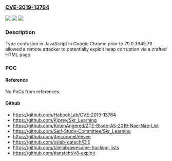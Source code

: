### [CVE-2019-13764](https://cve.mitre.org/cgi-bin/cvename.cgi?name=CVE-2019-13764)
![](https://img.shields.io/static/v1?label=Product&message=Chrome&color=blue)
![](https://img.shields.io/static/v1?label=Version&message=%3C%2079.0.3945.79%20&color=brighgreen)
![](https://img.shields.io/static/v1?label=Vulnerability&message=Type%20Confusion&color=brighgreen)

### Description

Type confusion in JavaScript in Google Chrome prior to 79.0.3945.79 allowed a remote attacker to potentially exploit heap corruption via a crafted HTML page.

### POC

#### Reference
No PoCs from references.

#### Github
- https://github.com/HaboobLab/CVE-2019-13764
- https://github.com/Kiprey/Skr_Learning
- https://github.com/KotenAngered/ZTE-Blade-A5-2019-Nae-Nae-List
- https://github.com/Self-Study-Committee/Skr_Learning
- https://github.com/jfmcoronel/eevee
- https://github.com/sslab-gatech/DIE
- https://github.com/taielab/awesome-hacking-lists
- https://github.com/tianstcht/v8-exploit

